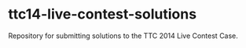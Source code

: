 ttc14-live-contest-solutions
============================

Repository for submitting solutions to the TTC 2014 Live Contest Case.
